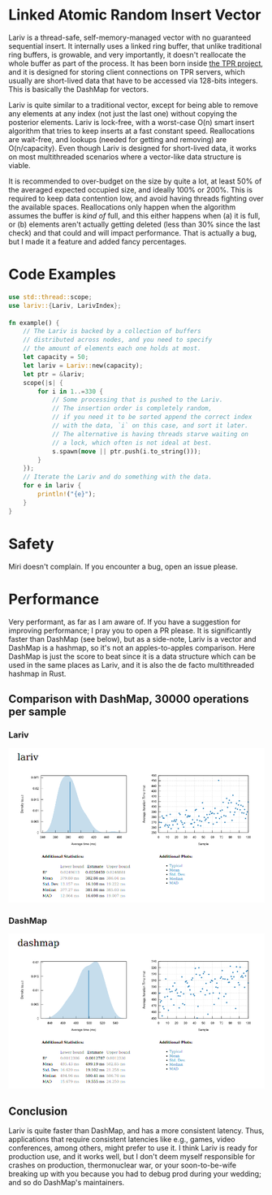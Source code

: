 # Linked Atomic Random Insert Vector

Lariv is a thread-safe, self-memory-managed vector with no guaranteed sequential insert. It internally uses a linked ring buffer, that unlike traditional ring buffers, is growable, and very importantly, it doesn't reallocate the whole buffer as part of the process. It has been born inside [the TPR project](https://github.com/Alonely0/tpr), and it is designed for storing client connections on TPR servers, which usually are short-lived data that have to be accessed via 128-bits integers. This is basically the DashMap for vectors.

Lariv is quite similar to a traditional vector, except for being able to remove any elements at any index (not just the last one) without copying the posterior elements. Lariv is lock-free, with a worst-case O(n) smart insert algorithm that tries to keep inserts at a fast constant speed. Reallocations are wait-free, and lookups (needed for getting and removing) are O(n/capacity). Even though Lariv is designed for short-lived data, it works on most multithreaded scenarios where a vector-like data structure is viable.

It is recommended to over-budget on the size by quite a lot, at least 50% of the averaged expected occupied size, and ideally 100% or 200%. This is required to keep data contention low, and avoid having threads fighting over the available spaces. Reallocations only happen when the algorithm assumes the buffer is *kind of* full, and this either happens when (a) it is full, or (b) elements aren't actually getting deleted (less than 30% since the last check) and that could and will impact performance. That is actually a bug, but I made it a feature and added fancy percentages.


# Code Examples

```rust
use std::thread::scope;
use lariv::{Lariv, LarivIndex};

fn example() {
    // The Lariv is backed by a collection of buffers
    // distributed across nodes, and you need to specify
    // the amount of elements each one holds at most.
    let capacity = 50;
    let lariv = Lariv::new(capacity);
    let ptr = &lariv;
    scope(|s| {
        for i in 1..=330 {
            // Some processing that is pushed to the Lariv.
            // The insertion order is completely random,
            // if you need it to be sorted append the correct index
            // with the data, `i` on this case, and sort it later.
            // The alternative is having threads starve waiting on
            // a lock, which often is not ideal at best.
            s.spawn(move || ptr.push(i.to_string()));
        }
    });
    // Iterate the Lariv and do something with the data.
    for e in lariv {
        println!("{e}");
    }
}
```


# Safety

Miri doesn't complain. If you encounter a bug, open an issue please.


# Performance

Very performant, as far as I am aware of. If you have a suggestion for improving performance; I pray you to open a PR please. It is significantly faster than DashMap (see below), but as a side-note, Lariv is a vector and DashMap is a hashmap, so it's not an apples-to-apples comparison. Here DashMap is just the score to beat since it is a data structure which can be used in the same places as Lariv, and it is also the de facto multithreaded hashmap in Rust.


## Comparison with DashMap, 30000 operations per sample

### Lariv

![Lariv](https://github.com/Alonely0/Lariv/blob/main/.github/lariv_bench_delta.png?raw=true)


### DashMap

![Lariv](https://github.com/Alonely0/Lariv/blob/main/.github/dashmap_bench_delta.png?raw=true)


## Conclusion

Lariv is quite faster than DashMap, and has a more consistent latency. Thus, applications that require consistent latencies like e.g., games, video conferences, among others, might prefer to use it. I think Lariv is ready for production use, and it works well, but I don't deem myself responsible for crashes on production, thermonuclear war, or your soon-to-be-wife breaking up with you because you had to debug prod during your wedding; and so do DashMap's maintainers.
